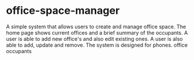 # office-space-manager
A simple system that allows users to create and manage office space. The home page shows current offices and a brief summary of the occupants. A user is able to add new office's and also edit existing ones. A user is also able to add, update and remove. The system is designed for phones. office occupants
